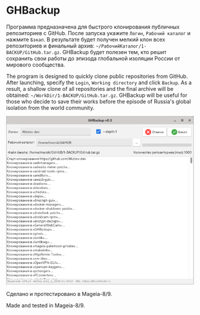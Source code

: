 # GHBackup
Программа предназначена для быстрого клонирования публичных репозиториев с GitHub. После запуска укажите `Логин`, `Рабочий каталог` и нажмите `Бэкап`. В результате будет получен мелкий клон всех репозиториев и финальный архив: `~/РабочийКаталог/1-BACKUP/GitHub.tar.gz`. GHBackup будет полезен тем, кто решит сохранить свои работы до эпизода глобальной изоляции России от мирового сообщества.

The program is designed to quickly clone public repositories from GitHub. After launching, specify the `Login`, `Working directory` and click `Backup`. As a result, a shallow clone of all repositories and the final archive will be obtained: `~/WorkDir/1-BACKUP/GitHub.tar.gz`. GHBackup will be useful for those who decide to save their works before the episode of Russia's global isolation from the world community.  
  
![](https://github.com/AKotov-dev/GHBackup/blob/main/ScreenShots/GHBackup-4.png)  
  
Сделано и протестировано в Mageia-8/9.  
  
Made and tested in Mageia-8/9.